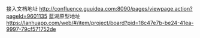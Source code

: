 接入文档地址   http://confluence.guuidea.com:8090/pages/viewpage.action?pageId=9601135
蓝湖原型地址   https://lanhuapp.com/web/#/item/project/board?pid=18c47e7b-be24-41ea-9997-79cf571752de